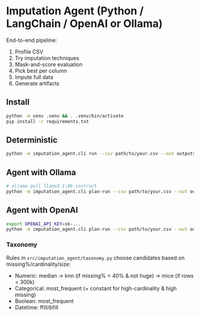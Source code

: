
# Imputation Agent (Python / LangChain / OpenAI or Ollama)

End-to-end pipeline:
1) Profile CSV
2) Try imputation techniques
3) Mask-and-score evaluation
4) Pick best per column
5) Impute full data
6) Generate artifacts

## Install
```bash
python -m venv .venv && . .venv/bin/activate
pip install -r requirements.txt
```

## Deterministic
```bash
python -m imputation_agent.cli run --csv path/to/your.csv --out outputs --use-taxonomy
```

## Agent with Ollama
```bash
# ollama pull llama3.1:8b-instruct
python -m imputation_agent.cli plan-run --csv path/to/your.csv --out outputs --provider ollama --model "llama3.1:8b-instruct" --use-taxonomy
```

## Agent with OpenAI
```bash
export OPENAI_API_KEY=sk-...
python -m imputation_agent.cli plan-run --csv path/to/your.csv --out outputs --provider openai --model gpt-4o-mini --use-taxonomy
```

### Taxonomy
Rules in `src/imputation_agent/taxonomy.py` choose candidates based on missing%/cardinality/size:
- Numeric: median → knn (if missing% < 40% & not huge) → mice (if rows < 300k)
- Categorical: most_frequent (+ constant for high-cardinality & high missing)
- Boolean: most_frequent
- Datetime: ffill/bfill
